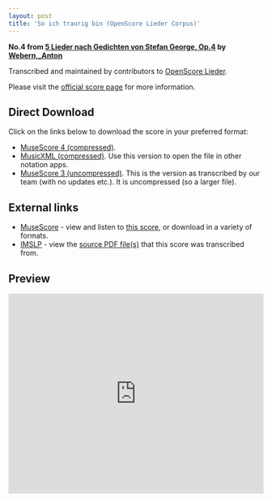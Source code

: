 ```yaml
---
layout: post
title: 'So ich traurig bin (OpenScore Lieder Corpus)'
---
```


__No.4 from [5 Lieder nach Gedichten von Stefan George, Op.4](https://fourscoreandmore.org/openscore/lieder/Webern,_Anton/5_Lieder_nach_Gedichten_von_Stefan_George,_Op.4/) by [Webern,_Anton](https://fourscoreandmore.org/openscore/lieder/Webern,_Anton)__

Transcribed and maintained by contributors to [OpenScore Lieder].

Please visit the [official score page] for more information.

[official score page]: https://musescore.com/openscore-lieder-corpus/scores/6725890
[OpenScore Lieder]: https://musescore.com/openscore-lieder-corpus

## Direct Download

Click on the links below to download the score in your preferred format:
- [MuseScore 4 (compressed)](https://github.com/openscore/lieder/blob/main/scores/Webern,_Anton/5_Lieder_nach_Gedichten_von_Stefan_George,_Op.4/4_So_ich_traurig_bin/lc6725890.mscz?raw=true).
- [MusicXML (compressed)](https://github.com/openscore/lieder/blob/main/scores/Webern,_Anton/5_Lieder_nach_Gedichten_von_Stefan_George,_Op.4/4_So_ich_traurig_bin/lc6725890.mxl?raw=true). Use this version to open the file in other notation apps.
- [MuseScore 3 (uncompressed)](https://github.com/openscore/lieder/blob/main/scores/Webern,_Anton/5_Lieder_nach_Gedichten_von_Stefan_George,_Op.4/4_So_ich_traurig_bin/lc6725890.mscx?raw=true). This is the version as transcribed by our team (with no updates etc.). It is uncompressed (so a larger file).

## External links

- [MuseScore] - view and listen to [this score][MuseScore], or download in a variety of formats.
- [IMSLP] - view the [source PDF file(s)][IMSLP] that this score was transcribed from.

[MuseScore]: https://musescore.com/score/6725890
[IMSLP]: https://imslp.org/wiki/Special:ReverseLookup/28267

## Preview

<iframe width="100%" height="394" src="https://musescore.com/openscore-lieder-corpus/scores/6725890/embed" frameborder="0" allowfullscreen allow="autoplay; fullscreen"></iframe>
